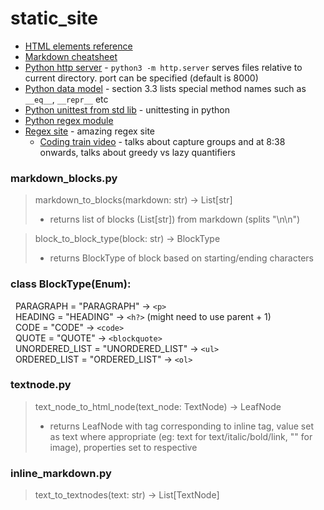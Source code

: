 # static_site
- [HTML elements reference](https://developer.mozilla.org/en-US/docs/Web/HTML/Reference/Elements)  
- [Markdown cheatsheet](https://www.markdownguide.org/cheat-sheet/)  
- [Python http server](https://docs.python.org/3/library/http.server.html) - `python3 -m http.server` serves files relative to current directory. port can be specified (default is 8000)
- [Python data model](https://docs.python.org/3/reference/datamodel.html#object.__eq__) - section 3.3 lists special method names such as `__eq__`, `__repr__` etc  
- [Python unittest from std lib](https://docs.python.org/3/library/unittest.html) - unittesting in python
- [Python regex module](https://docs.python.org/3/library/re.html)
- [Regex site](https://regexr.com/) - amazing regex site
    - [Coding train video](https://www.youtube.com/watch?v=c9HbsUSWilw) - talks about capture groups and at 8:38 onwards, talks about greedy vs lazy quantifiers


### **markdown\_blocks.py**
>markdown\_to\_blocks(markdown: str) -> List\[str]  
>- returns list of blocks (List\[str]) from markdown (splits  "\\n\\n")  

>block\_to\_block\_type(block: str) -> BlockType
>- returns BlockType of block based on starting/ending characters 

### **class BlockType(Enum):**  
&nbsp;   PARAGRAPH = "PARAGRAPH" -> `<p>`  
&nbsp;   HEADING = "HEADING" -> `<h?>` (might need to use parent + 1)   
&nbsp;   CODE = "CODE" -> `<code>`  
&nbsp;   QUOTE = "QUOTE" -> `<blockquote>`  
&nbsp;   UNORDERED\_LIST = "UNORDERED\_LIST" -> `<ul>`  
&nbsp;   ORDERED\_LIST = "ORDERED\_LIST" -> `<ol>`  

### **textnode.py**

>text\_node\_to\_html\_node(text\_node: TextNode) -> LeafNode  
>- returns LeafNode with tag corresponding to inline tag, value set as text where appropriate (eg: text for text/italic/bold/link, "" for image), properties set to respective 

### **inline\_markdown.py**

>text\_to\_textnodes(text: str) -> List\[TextNode]



